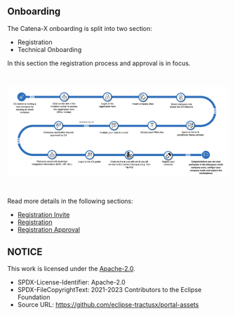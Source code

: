 ## Onboarding

The Catena-X onboarding is split into two section:

- Registration
- Technical Onboarding

In this section the registration process and approval is in focus.

<br>
<p align="center">
<img width="822" alt="image" src="https://raw.githubusercontent.com/eclipse-tractusx/portal-assets/main/docs/static/complete-e2e-flow.png">
</p>
<br>

Read more details in the following sections:

- [Registration Invite](./01.%20Registration%20Invite/)
- [Registration](./02.%20Registration/)
- [Registration Approval](./03.%20Registration%20Approval/)

## NOTICE

This work is licensed under the [Apache-2.0](https://www.apache.org/licenses/LICENSE-2.0).

- SPDX-License-Identifier: Apache-2.0
- SPDX-FileCopyrightText: 2021-2023 Contributors to the Eclipse Foundation
- Source URL: https://github.com/eclipse-tractusx/portal-assets
